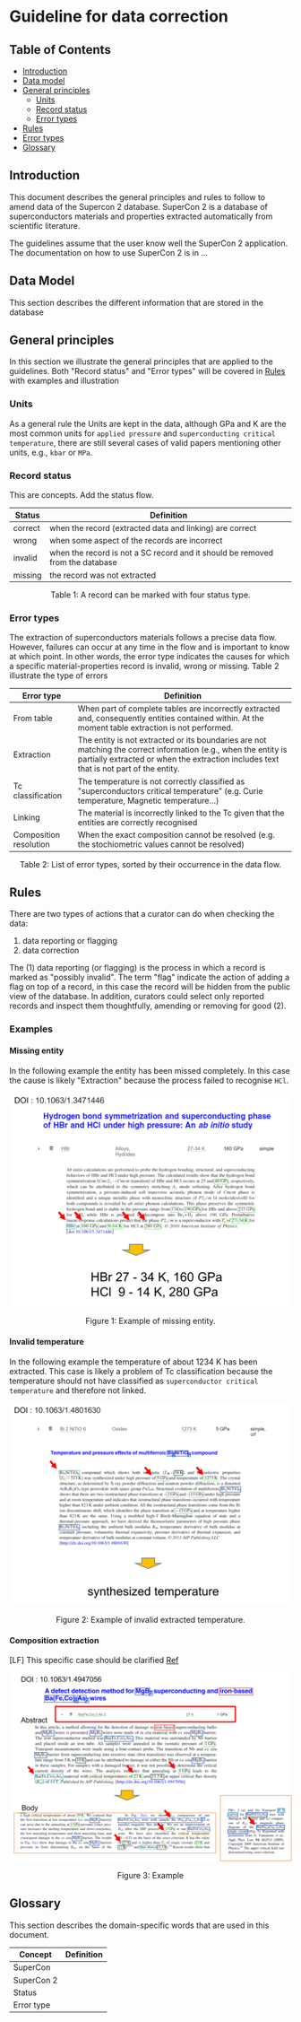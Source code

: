 # Guideline for data correction

## Table of Contents

* [Introduction](#introduction)
* [Data model](#data-model)
* [General principles](#general-principles)
   + [Units](#units)
   + [Record status](#record-status)
   + [Error types](#error-types)
* [Rules](#rules)
* [Error types](#error-types)
* [Glossary](#glossary)


## Introduction

This document describes the general principles and rules to follow to amend data of the Supercon 2 database. 
SuperCon 2 is a database of superconductors materials and properties extracted automatically from scientific literature.

The guidelines assume that the user know well the SuperCon 2 application. The documentation on how to use SuperCon 2 is in ...

## Data Model 

This section describes the different information that are stored in the database 

## General principles

In this section we illustrate the general principles that are applied to the guidelines. 
Both "Record status" and "Error types" will be covered in [Rules](#rules) with examples and illustration

### Units

As a general rule the Units are kept in the data, although GPa and K are the most common units for `applied pressure` and `superconducting critical temperature`, there are still several cases of valid papers mentioning other units, e.g., `kbar` or `MPa`. 

### Record status

This are concepts. Add the status flow. 

| Status  | Definition                                                                     |
|---------|--------------------------------------------------------------------------------|
| correct | when the record (extracted data and linking) are correct                       |
| wrong   | when some aspect of the records are incorrect                                  |
| invalid | when the record is not a SC record and it should be removed from the database  |
| missing | the record was not extracted                                                   |
<div style="text-align: center;">Table 1: A record can be marked with four status type. </div>

### Error types

The extraction of superconductors materials follows a precise data flow. 
However, failures can occur at any time in the flow and is important to know at which point.
In other words, the error type indicates the causes for which a specific material-properties record is invalid, wrong or missing.
Table 2 illustrate the type of errors

| Error type             | Definition                                                                                                                                                                                                |
|------------------------|-----------------------------------------------------------------------------------------------------------------------------------------------------------------------------------------------------------|
| From table             | When part of complete tables are incorrectly extracted and, consequently entities contained within. At the moment table extraction is not performed.                                                      |
| Extraction             | The entity is not extracted or its boundaries are not matching the correct information (e.g., when the entity is partially extracted or when the extraction includes text that is not part of the entity. |
| Tc classification      | The temperature is not correctly classified as "superconductors critical temperature" (e.g. Curie temperature, Magnetic temperature…)                                                                     |
| Linking                | The material is incorrectly linked to the Tc given that the entities are correctly recognised                                                                                                             |
| Composition resolution | When the exact composition cannot be resolved (e.g. the stochiometric values cannot be resolved)                                                                                                          |
<div style="text-align: center;">Table 2: List of error types, sorted by their occurrence in the data flow. </div>


## Rules

There are two types of actions that a curator can do when checking the data:  

1. data reporting or flagging
2. data correction

The (1) data reporting (or flagging) is the process in which a record is marked as "possibly invalid". 
The term "flag" indicate the action of adding a flag on top of a record, in this case the record will be hidden from the public view of the database. 
In addition, curators could select only reported records and inspect them thoughtfully, amending or removing for good (2). 

### Examples

#### Missing entity

In the following example the entity has been missed completely. In this case the cause is likely "Extraction" because the process failed to recognise `HCl`. 

![](images/example-wrong-missing-entity.jpg)
<div style="text-align: center;">Figure 1: Example of missing entity. </div>


#### Invalid temperature 
In the following example the temperature of about 1234 K has been extracted. This case is likely a problem of Tc classification because the temperature should not have classified as `superconductor critical temperature` and therefore not linked. 

![](images/example-wrong-synthetised-temperature.jpg)
<div style="text-align: center;">Figure 2: Example of invalid extracted temperature. </div>

#### Composition extraction 
[LF] This specific case should be clarified [Ref](https://github.com/lfoppiano/supercon2/issues/71#issuecomment-1098751198)

![](images/example-wrong-composition-recognition.jpg)
<div style="text-align: center;">Figure 3: Example </div>

## Glossary

This section describes the domain-specific words that are used in this document. 

| Concept    | Definition |
|------------|------------|
| SuperCon   |            |
| SuperCon 2 |            |
| Status     |            |
| Error type |            |
